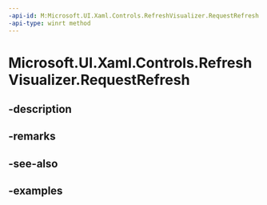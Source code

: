 ```yaml
---
-api-id: M:Microsoft.UI.Xaml.Controls.RefreshVisualizer.RequestRefresh
-api-type: winrt method
---
```


<!-- Method syntax.
public void RefreshVisualizer.RequestRefresh()
-->

# Microsoft.UI.Xaml.Controls.RefreshVisualizer.RequestRefresh

## -description

## -remarks

## -see-also

## -examples

